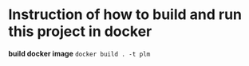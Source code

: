 # Instruction of how to build and run this project in docker

**build docker image**
`docker build . -t plm`